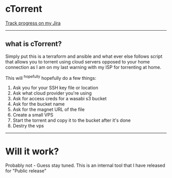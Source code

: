 # cTorrent

[Track progress on my Jira](https://jira.breadnet.co.uk/projects/CTOR/issues/CTOR-1?filter=allopenissues)

---
## what is cTorrent?

Simply put this is a terraform and ansible and what ever else follows script that allows you to torrent using cloud servers opposed to your home connection as I am on my last warning with my ISP for torrenting at home.

This will <sup>hopefully</sup> hopefully do a few things:

1. Ask you for your SSH key file or location
2. Ask what cloud provider you're using
3. Ask for access creds for a wasabi s3 bucket
4. Ask for the bucket name
5. Ask for the magnet URL of the file
6. Create a small VPS
7. Start the torrent and copy it to the bucket after it's done
8. Destry the vps
---

# Will it work?

Probably not - Guess stay tuned. This is an internal tool that I have released for "Public release"
